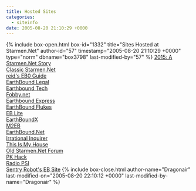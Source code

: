 ```yaml
---
title: Hosted Sites
categories:
  - siteinfo
date: 2005-08-20 21:10:29 +0000
---
```

{% include box-open.html box-id="1332" title="Sites Hosted at Starmen.Net" author-id="57" timestamp="2005-08-20 21:10:29 +0000" type="norm" dbname="box3798" last-modified-by="57" %}
<a href="http://2015.fobby.net/">2015: A Starmen.Net Story</a><br />
<a href="http://classic.starmen.net/">Classic Starmen.Net</a><br />
<a href="http://eb0guide.fobby.net/">reid's EB0 Guide</a><br />
<a href="http://eblegal.fobby.net/">EarthBound Legal</a><br />
<a href="http://ebtech.fobby.net/">Earthbound Tech</a><br />
<a href="http://fobby.net/">Fobby.net</a><br />
<a href="http://fobby.net/ebexpress/">Earthbound Express</a><br />
<a href="http://fobby.net/ebflukes/">EarthBound Flukes</a><br />
<a href="http://fobby.net/eblite/">EB Lite</a><br />
<a href="http://fobby.net/ebx/">EarthBoundX</a><br />
<a href="http://fobby.net/m2eb/">M2EB</a><br />
<a href="http://hijola.starmen.net/">EarthBound.Net</a><br />
<a href="http://ii.starmen.net/">Irrational Inquirer</a><br />
<a href="http://timh.fobby.net/">This Is My House</a><br />
<a href="http://oldforum.starmen.net/cgi-bin/ultimatebb.cgi">Old Starmen.Net Forum</a><br />
<a href="http://pkhack.fobby.net/">PK Hack</a><br />
<a href="http://radio.starmen.net/">Radio PSI</a><br />
<a href="http://sentryrobot.fobby.net/">Sentry Robot's EB Site</a>
{% include box-close.html author-name="Dragonair" last-modified-on="2005-08-20 22:10:12 +0000" last-modified-by-name="Dragonair" %}
